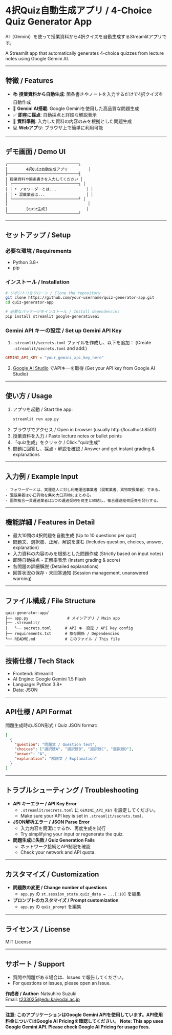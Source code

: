 # 4択Quiz自動生成アプリ / 4-Choice Quiz Generator App

AI（Gemini）を使って授業資料から4択クイズを自動生成するStreamlitアプリです。

A Streamlit app that automatically generates 4-choice quizzes from lecture notes using Google Gemini AI.

---

## 特徴 / Features

- 📚 **授業資料から自動生成**: 箇条書きやノートを入力するだけで4択クイズを自動作成
- 🤖 **Gemini AI搭載**: Google Geminiを使用した高品質な問題生成
- ✅ **即座に採点**: 自動採点と詳細な解説表示
- 🎯 **資料準拠**: 入力した資料の内容のみを根拠とした問題生成
- 💻 **Webアプリ**: ブラウザ上で簡単に利用可能

---

## デモ画面 / Demo UI

```
┌───────────────────────────────┐
│        4択Quiz自動生成アプリ         │
├───────────────────────────────┤
│ 授業資料や箇条書きを入力してください │
│ ┌─────────────────────────────┐ │
│ │ • フォワーダーとは...             │ │
│ │ • 混載業者は...                  │ │
│ └─────────────────────────────┘ │
│                                   │
│        [quiz生成]                 │
└───────────────────────────────┘
```

---

## セットアップ / Setup

### 必要な環境 / Requirements
- Python 3.8+
- pip

### インストール / Installation

```bash
# リポジトリをクローン / Clone the repository
git clone https://github.com/your-username/quiz-generator-app.git
cd quiz-generator-app

# 必要なパッケージをインストール / Install dependencies
pip install streamlit google-generativeai
```

### Gemini API キーの設定 / Set up Gemini API Key

1. `.streamlit/secrets.toml` ファイルを作成し、以下を追加：
   (Create `.streamlit/secrets.toml` and add:)

```toml
GEMINI_API_KEY = "your_gemini_api_key_here"
```

2. [Google AI Studio](https://aistudio.google.com/app/apikey) でAPIキーを取得
   (Get your API key from Google AI Studio)

---

## 使い方 / Usage

1. アプリを起動 / Start the app:
   ```bash
   streamlit run app.py
   ```
2. ブラウザでアクセス / Open in browser (usually http://localhost:8501)
3. 授業資料を入力 / Paste lecture notes or bullet points
4. 「quiz生成」をクリック / Click "quiz生成"
5. 問題に回答し、採点・解説を確認 / Answer and get instant grading & explanations

---

## 入力例 / Example Input

```
- フォワーダーとは、実運送人に対し利用運送事業者（混載業者、貨物取扱業者）である。
- 混載業者は小口貨物を集め大口貨物にまとめる。
- 国際複合一貫運送業者は1つの運送契約を荷主と締結し、複合運送船荷証券を発行する。
```

---

## 機能詳細 / Features in Detail

- 最大10問の4択問題を自動生成 (Up to 10 questions per quiz)
- 問題文、選択肢、正解、解説を含む (Includes question, choices, answer, explanation)
- 入力資料の内容のみを根拠とした問題作成 (Strictly based on input notes)
- 即時自動採点・正解率表示 (Instant grading & score)
- 各問題の詳細解説 (Detailed explanations)
- 回答状況の保存・未回答通知 (Session management, unanswered warning)

---

## ファイル構成 / File Structure

```
quiz-generator-app/
├── app.py                 # メインアプリ / Main app
├── .streamlit/
│   └── secrets.toml      # API キー設定 / API key config
├── requirements.txt      # 依存関係 / Dependencies
└── README.md             # このファイル / This file
```

---

## 技術仕様 / Tech Stack
- Frontend: Streamlit
- AI Engine: Google Gemini 1.5 Flash
- Language: Python 3.8+
- Data: JSON

---

## API仕様 / API Format

問題生成時のJSON形式 / Quiz JSON format:

```json
[
  {
    "question": "問題文 / Question text",
    "choices": ["選択肢A", "選択肢B", "選択肢C", "選択肢D"],
    "answer": "A",
    "explanation": "解説文 / Explanation"
  }
]
```

---

## トラブルシューティング / Troubleshooting

- **API キーエラー / API Key Error**
  - `.streamlit/secrets.toml` に `GEMINI_API_KEY` を設定してください。
  - Make sure your API key is set in `.streamlit/secrets.toml`.
- **JSON解析エラー / JSON Parse Error**
  - 入力内容を簡潔にするか、再度生成を試行
  - Try simplifying your input or regenerate the quiz.
- **問題生成に失敗 / Quiz Generation Fails**
  - ネットワーク接続とAPI制限を確認
  - Check your network and API quota.

---

## カスタマイズ / Customization

- **問題数の変更 / Change number of questions**
  - `app.py` の `st.session_state.quiz_data = ...[:10]` を編集
- **プロンプトのカスタマイズ / Prompt customization**
  - `app.py` の `quiz_prompt` を編集

---

## ライセンス / License
MIT License

---

## サポート / Support

- 質問や問題がある場合は、Issues で報告してください。
- For questions or issues, please open an Issue.

**作成者 / Author:** Natsuhiro Suzuki  
Email: t233025@edu.kaiyodai.ac.jp

---

**注意: このアプリケーションはGoogle Gemini APIを使用しています。API使用料金についてはGoogle AI Pricingを確認してください。**
**Note: This app uses Google Gemini API. Please check Google AI Pricing for usage fees.**